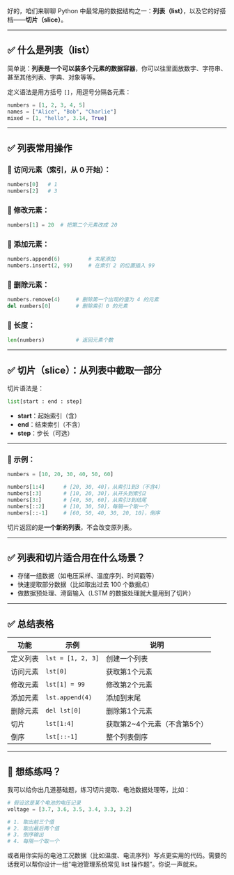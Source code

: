 好的，咱们来聊聊 Python 中最常用的数据结构之一：**列表（list）**，以及它的好搭档——**切片（slice）**。

---

## ✅ 什么是列表（list）

简单说：**列表是一个可以装多个元素的数据容器**，你可以往里面放数字、字符串、甚至其他列表、字典、对象等等。

定义语法是用方括号 `[]`，用逗号分隔各元素：

```python
numbers = [1, 2, 3, 4, 5]
names = ["Alice", "Bob", "Charlie"]
mixed = [1, "hello", 3.14, True]
```

---

## ✅ 列表常用操作

### 🔹 访问元素（索引，从 0 开始）：

```python
numbers[0]   # 1
numbers[2]   # 3
```

### 🔹 修改元素：

```python
numbers[1] = 20  # 把第二个元素改成 20
```

### 🔹 添加元素：

```python
numbers.append(6)         # 末尾添加
numbers.insert(2, 99)     # 在索引 2 的位置插入 99
```

### 🔹 删除元素：

```python
numbers.remove(4)     # 删除第一个出现的值为 4 的元素
del numbers[0]        # 删除索引 0 的元素
```

### 🔹 长度：

```python
len(numbers)          # 返回元素个数
```

---

## ✅ 切片（slice）：从列表中截取一部分

切片语法是：

```python
list[start : end : step]
```

* **start**：起始索引（含）
* **end**：结束索引（不含）
* **step**：步长（可选）

---

### 🔹 示例：

```python
numbers = [10, 20, 30, 40, 50, 60]
```

```python
numbers[1:4]      # [20, 30, 40]，从索引1到3（不含4）
numbers[:3]       # [10, 20, 30]，从开头到索引2
numbers[3:]       # [40, 50, 60]，从索引3到结尾
numbers[::2]      # [10, 30, 50]，每隔一个取一个
numbers[::-1]     # [60, 50, 40, 30, 20, 10]，倒序
```

切片返回的是**一个新的列表**，不会改变原列表。

---

## ✅ 列表和切片适合用在什么场景？

* 存储一组数据（如电压采样、温度序列、时间戳等）
* 快速提取部分数据（比如取出过去 100 个数据点）
* 做数据预处理、滑窗输入（LSTM 的数据处理就大量用到了切片）

---

## ✅ 总结表格

| 功能   | 示例                | 说明               |
| ---- | ----------------- | ---------------- |
| 定义列表 | `lst = [1, 2, 3]` | 创建一个列表           |
| 访问元素 | `lst[0]`          | 获取第1个元素          |
| 修改元素 | `lst[1] = 99`     | 修改第2个元素          |
| 添加元素 | `lst.append(4)`   | 添加到末尾            |
| 删除元素 | `del lst[0]`      | 删除第1个元素          |
| 切片   | `lst[1:4]`        | 获取第2~4个元素（不含第5个） |
| 倒序   | `lst[::-1]`       | 整个列表倒序           |

---

## 🧪 想练练吗？

我可以给你出几道基础题，练习切片提取、电池数据处理等，比如：

```python
# 假设这是某个电池的电压记录
voltage = [3.7, 3.6, 3.5, 3.4, 3.3, 3.2]

# 1. 取出前三个值
# 2. 取出最后两个值
# 3. 倒序输出
# 4. 每隔一个取一个
```

或者用你实际的电池工况数据（比如温度、电流序列）写点更实用的代码。需要的话我可以帮你设计一组“电池管理系统常见 list 操作题”。你说一声就来。
